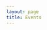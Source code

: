 ```yaml
---
layout: page
title: Events
---
```


<!-- markdownlint-disable-next-line MD041 -->
<ItemGrid
    title="Map making contests"
    description="Events that challenge map makers to create custom maps in a certain theme"
    dataUrl="https://docs.rocketleaguemapmaking.workers.dev/contests?scheme=actions"
    :action="{ text: 'Show more', totalItems: -1 }"
    :rowSize="2"
    :amount="4"
    :descriptionLength="140"
/>

<style scoped>
:deep(.showcase-item img) {
    max-height: 50%;
}

:deep(.showcase-items .VPLink:only-child) {
    width: 50% !important;
}

:deep(.showcase-items:has(.VPLink:only-child)) {
    justify-content: flex-start;
}
</style>
